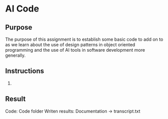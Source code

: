 # AI Code

## Purpose 
The purpose of this assignment is to establish some basic code to add on to as we learn about the use of design patterns in object oriented programming and the use of AI tools in software development more generally.

## Instructions 
1.


## Result
Code: Code folder 
Writen results: Documentation -> transcript.txt 


